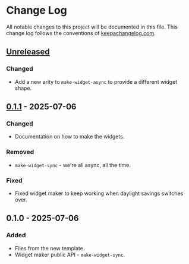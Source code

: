 # Change Log
All notable changes to this project will be documented in this file. This change log follows the conventions of [keepachangelog.com](http://keepachangelog.com/).

## [Unreleased]
### Changed
- Add a new arity to `make-widget-async` to provide a different widget shape.

## [0.1.1] - 2025-07-06
### Changed
- Documentation on how to make the widgets.

### Removed
- `make-widget-sync` - we're all async, all the time.

### Fixed
- Fixed widget maker to keep working when daylight savings switches over.

## 0.1.0 - 2025-07-06
### Added
- Files from the new template.
- Widget maker public API - `make-widget-sync`.

[Unreleased]: https://github.com/JoaoLeal/wishlist-app/compare/0.1.1...HEAD
[0.1.1]: https://github.com/JoaoLeal/wishlist-app/compare/0.1.0...0.1.1
